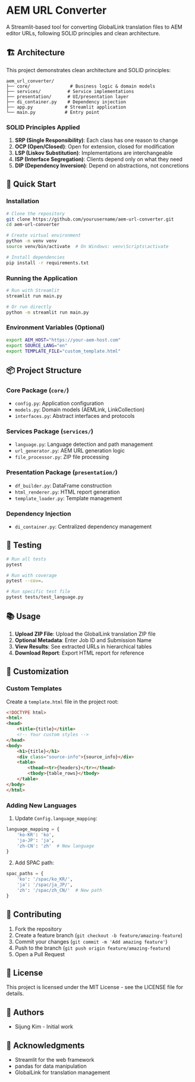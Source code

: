 # AEM URL Converter

A Streamlit-based tool for converting GlobalLink translation files to AEM editor URLs, following SOLID principles and clean architecture.

## 🏗️ Architecture

This project demonstrates clean architecture and SOLID principles:

```
aem_url_converter/
├── core/               # Business logic & domain models
├── services/          # Service implementations
├── presentation/      # UI/presentation layer
├── di_container.py    # Dependency injection
├── app.py            # Streamlit application
└── main.py           # Entry point
```

### SOLID Principles Applied

1. **SRP (Single Responsibility)**: Each class has one reason to change
2. **OCP (Open/Closed)**: Open for extension, closed for modification
3. **LSP (Liskov Substitution)**: Implementations are interchangeable
4. **ISP (Interface Segregation)**: Clients depend only on what they need
5. **DIP (Dependency Inversion)**: Depend on abstractions, not concretions

## 🚀 Quick Start

### Installation

```bash
# Clone the repository
git clone https://github.com/yourusername/aem-url-converter.git
cd aem-url-converter

# Create virtual environment
python -m venv venv
source venv/bin/activate  # On Windows: venv\Scripts\activate

# Install dependencies
pip install -r requirements.txt
```

### Running the Application

```bash
# Run with Streamlit
streamlit run main.py

# Or run directly
python -m streamlit run main.py
```

### Environment Variables (Optional)

```bash
export AEM_HOST="https://your-aem-host.com"
export SOURCE_LANG="en"
export TEMPLATE_FILE="custom_template.html"
```

## 📦 Project Structure

### Core Package (`core/`)
- `config.py`: Application configuration
- `models.py`: Domain models (AEMLink, LinkCollection)
- `interfaces.py`: Abstract interfaces and protocols

### Services Package (`services/`)
- `language.py`: Language detection and path management
- `url_generator.py`: AEM URL generation logic
- `file_processor.py`: ZIP file processing

### Presentation Package (`presentation/`)
- `df_builder.py`: DataFrame construction
- `html_renderer.py`: HTML report generation
- `template_loader.py`: Template management

### Dependency Injection
- `di_container.py`: Centralized dependency management

## 🧪 Testing

```bash
# Run all tests
pytest

# Run with coverage
pytest --cov=.

# Run specific test file
pytest tests/test_language.py
```

## 📚 Usage

1. **Upload ZIP File**: Upload the GlobalLink translation ZIP file
2. **Optional Metadata**: Enter Job ID and Submission Name
3. **View Results**: See extracted URLs in hierarchical tables
4. **Download Report**: Export HTML report for reference

## 🔧 Customization

### Custom Templates

Create a `template.html` file in the project root:

```html
<!DOCTYPE html>
<html>
<head>
    <title>{title}</title>
    <!-- Your custom styles -->
</head>
<body>
    <h1>{title}</h1>
    <div class="source-info">{source_info}</div>
    <table>
        <thead><tr>{headers}</tr></thead>
        <tbody>{table_rows}</tbody>
    </table>
</body>
</html>
```

### Adding New Languages

1. Update `Config.language_mapping`:
```python
language_mapping = {
    'ko-KR': 'ko',
    'ja-JP': 'ja',
    'zh-CN': 'zh'  # New language
}
```

2. Add SPAC path:
```python
spac_paths = {
    'ko': '/spac/ko_KR/',
    'ja': '/spac/ja_JP/',
    'zh': '/spac/zh_CN/'  # New path
}
```

## 🤝 Contributing

1. Fork the repository
2. Create a feature branch (`git checkout -b feature/amazing-feature`)
3. Commit your changes (`git commit -m 'Add amazing feature'`)
4. Push to the branch (`git push origin feature/amazing-feature`)
5. Open a Pull Request

## 📄 License

This project is licensed under the MIT License - see the LICENSE file for details.

## 👥 Authors

- Sijung Kim - Initial work

## 🙏 Acknowledgments

- Streamlit for the web framework
- pandas for data manipulation
- GlobalLink for translation management